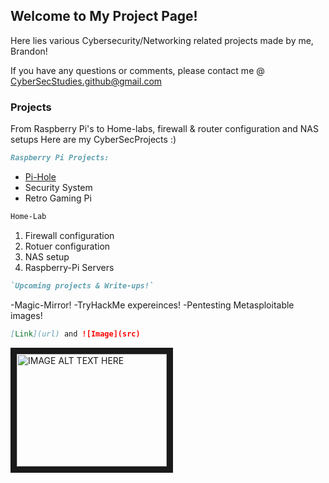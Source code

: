 ## Welcome to My Project Page!

Here lies various Cybersecurity/Networking related projects made by me, Brandon! 

If you have any questions or comments, please contact me @
         CyberSecStudies.github@gmail.com

### Projects




From Raspberry Pi's to Home-labs, firewall & router configuration and NAS setups
Here are my CyberSecProjects :)

```markdown
Raspberry Pi Projects: 
```
- [Pi-Hole](https://medium.com/@cybersecstudies/creating-a-network-wide-ad-blocker-e66190d87a15)
- Security System
- Retro Gaming Pi
```markdown
Home-Lab
```
1. Firewall configuration
2. Rotuer configuration
3. NAS setup
4. Raspberry-Pi Servers
```markdown
`Upcoming projects & Write-ups!`
```

-Magic-Mirror!
-TryHackMe expereinces!
-Pentesting Metasploitable images! 

```markdown
[Link](url) and ![Image](src)
```
<a href="http://www.youtube.com/watch?feature=player_embedded&v=YOUTUBE_VIDEO_ID_HERE
" target="_blank"><img src="http://img.youtube.com/vi/YOUTUBE_VIDEO_ID_HERE/0.jpg" 
alt="IMAGE ALT TEXT HERE" width="240" height="180" border="10" /></a>
